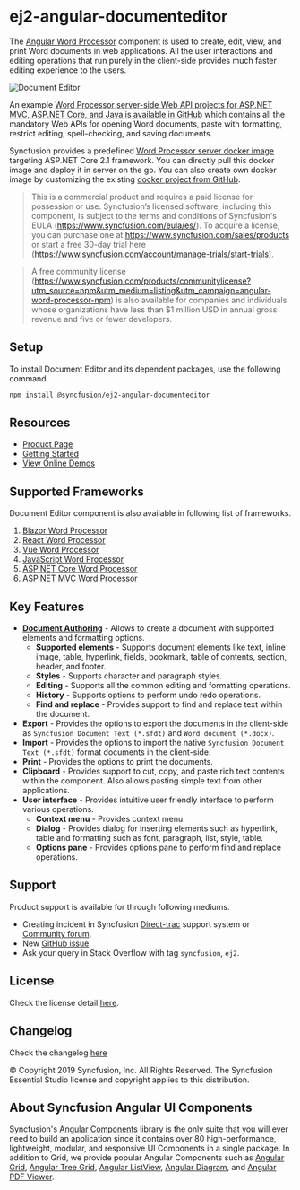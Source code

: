 # ej2-angular-documenteditor

The [Angular Word Processor](https://www.syncfusion.com/angular-components/angular-word-processor?utm_source=npm&utm_medium=listing&utm_campaign=angular-word-processor-npm) component is used to create, edit, view, and print Word documents in web applications. All the user interactions and editing operations that run purely in the client-side provides much faster editing experience to the users.

![Document Editor](https://ej2.syncfusion.com/products/images/documenteditor/readme.gif)

An example [Word Processor server-side Web API projects for ASP.NET MVC, ASP.NET Core, and Java is available in GitHub](https://github.com/SyncfusionExamples/EJ2-Document-Editor-Web-Services?utm_source=npm&utm_medium=listing&utm_campaign=angular-word-processor-npm) which contains all the mandatory Web APIs for opening Word documents, paste with formatting, restrict editing, spell-checking, and saving documents.

Syncfusion provides a predefined [Word Processor server docker image](https://hub.docker.com/r/syncfusion/word-processor-server?utm_source=npm&utm_medium=listing&utm_campaign=angular-word-processor-npm) targeting ASP.NET Core 2.1 framework. You can directly pull this docker image and deploy it in server on the go. You can also create own docker image by customizing the existing [docker project from GitHub](https://github.com/SyncfusionExamples/Word-Processor-Server-Docker?utm_source=npm&utm_medium=listing&utm_campaign=angular-word-processor-npm).

> This is a commercial product and requires a paid license for possession or use. Syncfusion’s licensed software, including this component, is subject to the terms and conditions of Syncfusion's EULA (https://www.syncfusion.com/eula/es/). To acquire a license, you can purchase one at https://www.syncfusion.com/sales/products or start a free 30-day trial here (https://www.syncfusion.com/account/manage-trials/start-trials).

> A free community license (https://www.syncfusion.com/products/communitylicense?utm_source=npm&utm_medium=listing&utm_campaign=angular-word-processor-npm) is also available for companies and individuals whose organizations have less than $1 million USD in annual gross revenue and five or fewer developers.


## Setup

To install Document Editor and its dependent packages, use the following command

```sh
npm install @syncfusion/ej2-angular-documenteditor
```

## Resources

* [Product Page](https://www.syncfusion.com/angular-components/angular-word-processor?utm_source=npm&utm_medium=listing&utm_campaign=angular-word-processor-npm)
* [Getting Started](https://ej2.syncfusion.com/angular/documentation/document-editor/getting-started/?utm_source=npm&utm_medium=listing&utm_campaign=angular-word-processor-npm)
* [View Online Demos](https://ej2.syncfusion.com/angular/demos/?utm_source=npm&utm_medium=listing&utm_campaign=angular-word-processor-npm/#/material/document-editor/default)

## Supported Frameworks

Document Editor component is also available in following list of frameworks.

1. [Blazor Word Processor](https://www.syncfusion.com/blazor-components/blazor-word-processor?utm_source=npm&utm_medium=listing&utm_campaign=angular-word-processor-npm)
2. [React Word Processor](https://www.syncfusion.com/react-components/react-word-processor?utm_source=npm&utm_medium=listing&utm_campaign=angular-word-processor-npm)
3. [Vue Word Processor](https://www.syncfusion.com/vue-components/vue-word-processor?utm_source=npm&utm_medium=listing&utm_campaign=angular-word-processor-npm)
4. [JavaScript Word Processor](https://www.syncfusion.com/javascript-ui-controls/js-word-processor?utm_source=npm&utm_medium=listing&utm_campaign=angular-word-processor-npm)
5. [ASP.NET Core Word Processor](https://www.syncfusion.com/aspnet-core-ui-controls/word-processor?utm_source=npm&utm_medium=listing&utm_campaign=angular-word-processor-npm)
6. [ASP.NET MVC Word Processor](https://www.syncfusion.com/aspnet-mvc-ui-controls/word-processor?utm_source=npm&utm_medium=listing&utm_campaign=angular-word-processor-npm)

## Key Features

* [**Document Authoring**](https://ej2.syncfusion.com/angular/demos/document-editor/default/index.html?utm_source=npm&utm_medium=listing&utm_campaign=angular-word-processor-npm#fabric) -  Allows to create a document with supported elements and formatting options.
  * **Supported elements** - Supports document elements like text, inline image, table, hyperlink, fields, bookmark, table of contents, section, header, and footer.
  * **Styles** - Supports character and paragraph styles.
  * **Editing** - Supports all the common editing and formatting operations.
  * **History** - Supports options to perform undo redo operations.
  * **Find and replace** - Provides support to find and replace text within the document.
* **Export** - Provides the options to export the documents in the client-side as `Syncfusion Document Text (*.sfdt)` and `Word document (*.docx)`.
* **Import** - Provides the options to import the native `Syncfusion Document Text (*.sfdt)` format documents in the client-side.
* **Print** - Provides the options to print the documents.
* **Clipboard** - Provides support to cut, copy, and paste rich text contents within the component. Also allows pasting simple text from other applications.
* **User interface** - Provides intuitive user friendly interface to perform various operations.
  * **Context menu** - Provides context menu.
  * **Dialog** - Provides dialog for inserting elements such as hyperlink, table and formatting such as font, paragraph, list, style, table.
  * **Options pane** - Provides options pane to perform find and replace operations.

## Support

Product support is available for through following mediums.

* Creating incident in Syncfusion [Direct-trac](https://www.syncfusion.com/support/directtrac/incidents?utm_source=npm&utm_medium=listing&utm_campaign=angular-word-processor-npm) support system or [Community forum](https://www.syncfusion.com/forums/angular-js2?utm_source=npm&utm_medium=listing&utm_campaign=angular-word-processor-npm).
* New [GitHub issue](https://github.com/syncfusion/ej2-angular-ui-components/issues/new?utm_source=npm&utm_medium=listing&utm_campaign=angular-word-processor-npm).
* Ask your query in Stack Overflow with tag `syncfusion`, `ej2`.

## License

Check the license detail [here](https://github.com/syncfusion/ej2-angular-ui-components/blob/master/license?utm_source=npm&utm_medium=listing&utm_campaign=angular-word-processor-npm).

## Changelog

Check the changelog [here](https://github.com/syncfusion/ej2-angular-ui-components/blob/master/components/documenteditor/CHANGELOG.md?utm_source=npm&utm_medium=listing&utm_campaign=angular-word-processor-npm)


© Copyright 2019 Syncfusion, Inc. All Rights Reserved. The Syncfusion Essential Studio license and copyright applies to this distribution.

## About Syncfusion Angular UI Components
Syncfusion's [Angular Components](https://www.syncfusion.com/angular-components?utm_source=npm&utm_medium=listing&utm_campaign=angular-word-processor-npm) library is the only suite that you will ever need to build an application since it contains over 80 high-performance, lightweight, modular, and responsive UI Components in a single package. In addition to Grid, we provide popular Angular Components such as [Angular Grid](https://www.syncfusion.com/angular-components/angular-grid?utm_source=npm&utm_medium=listing&utm_campaign=angular-word-processor-npm), [Angular Tree Grid](https://www.syncfusion.com/angular-components/angular-tree-grid?utm_source=npm&utm_medium=listing&utm_campaign=angular-word-processor-npm), [Angular ListView](https://www.syncfusion.com/angular-components/angular-listview?utm_source=npm&utm_medium=listing&utm_campaign=angular-word-processor-npm), [Angular Diagram](https://www.syncfusion.com/angular-components/angular-diagram?utm_source=npm&utm_medium=listing&utm_campaign=angular-word-processor-npm), and [Angular PDF Viewer](https://www.syncfusion.com/angular-components/angular-pdf-viewer?utm_source=npm&utm_medium=listing&utm_campaign=angular-word-processor-npm).
